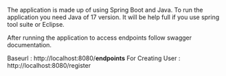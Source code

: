 The application is made up of using Spring Boot and Java. 
To run the application you need Java of 17 version. 
It will be help full if you use spring tool suite or Eclipse.

After running the application to access endpoints follow swagger documentation. 

Baseurl : http://localhost:8080/**endpoints**
For Creating User :  http://localhost:8080/register

